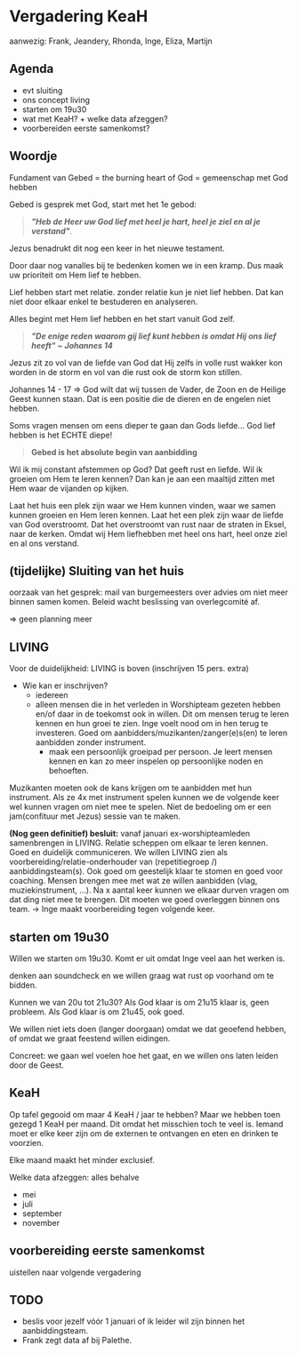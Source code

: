# Vergadering KeaH

aanwezig: Frank, Jeandery, Rhonda, Inge, Eliza, Martijn

## Agenda

- evt sluiting
- ons concept living
- starten om 19u30
- wat met KeaH? + welke data afzeggen?
- voorbereiden eerste samenkomst?


## Woordje

Fundament van Gebed = the burning heart of God = gemeenschap met God hebben

Gebed is gesprek met God, start met het 1e gebod: 

> ***"Heb de Heer uw God lief met heel je hart, heel je ziel en al je verstand"***.

Jezus benadrukt dit nog een keer in het nieuwe testament.

Door daar nog vanalles bij te bedenken komen we in een kramp. Dus maak uw prioriteit om Hem lief te hebben.

Lief hebben start met relatie. zonder relatie kun je niet lief hebben. Dat kan niet door elkaar enkel te bestuderen en analyseren.

Alles begint met Hem lief hebben en het start vanuit God zelf.

> ***"De enige reden waarom gij lief kunt hebben is omdat Hij ons lief heeft" ~ Johannes 14***

Jezus zit zo vol van de liefde van God dat Hij zelfs in volle rust wakker kon worden in de storm en vol van die rust ook de storm kon stillen.

Johannes 14 - 17 => God wilt dat wij tussen de Vader, de Zoon en de Heilige Geest kunnen staan. Dat is een positie die de dieren en de engelen niet hebben.

Soms vragen mensen om eens dieper te gaan dan Gods liefde... God lief hebben is het ECHTE diepe!

> **Gebed is het absolute begin van aanbidding**

Wil ik mij constant afstemmen op God? Dat geeft rust en liefde. Wil ik groeien om Hem te leren kennen? Dan kan je aan een maaltijd zitten met Hem waar de vijanden op kijken.

Laat het huis een plek zijn waar we Hem kunnen vinden, waar we samen kunnen groeien en Hem leren kennen. Laat het een plek zijn waar de liefde van God overstroomt. Dat het overstroomt van rust naar de straten in Eksel, naar de kerken. Omdat wij Hem liefhebben met heel ons hart, heel onze ziel en al ons verstand.

## (tijdelijke) Sluiting van het huis

oorzaak van het gesprek: mail van burgemeesters over advies om niet meer binnen samen komen. Beleid wacht beslissing van overlegcomité af.

=> geen planning meer

## LIVING

Voor de duidelijkheid: LIVING is boven (inschrijven 15 pers. extra)

- Wie kan er inschrijven?
  - iedereen
  - alleen mensen die in het verleden in Worshipteam gezeten hebben en/of daar in de toekomst ook in willen. Dit om mensen terug te leren kennen en hun groei te zien. Inge voelt nood om in hen terug te investeren. Goed om aanbidders/muzikanten/zanger(e)s(en) te leren aanbidden zonder instrument.
    - maak een persoonlijk groeipad per persoon. Je leert mensen kennen en kan zo meer inspelen op persoonlijke noden en behoeften.

Muzikanten moeten ook de kans krijgen om te aanbidden met hun instrument. Als ze 4x met instrument spelen kunnen we de volgende keer wel kunnen vragen om niet mee te spelen. Niet de bedoeling om er een jam(confituur met Jezus)  sessie van te maken.

**(Nog geen definitief) besluit:** vanaf januari ex-worshipteamleden samenbrengen in LIVING. Relatie scheppen om elkaar te leren kennen. Goed en duidelijk communiceren.
We willen LIVING zien als voorbereiding/relatie-onderhouder van (repetitiegroep /) aanbiddingsteam(s). Ook goed om geestelijk klaar te stomen en goed voor coaching. Mensen brengen mee met wat ze willen aanbidden (vlag, muziekinstrument, ...). Na x aantal keer kunnen we elkaar durven vragen om dat ding niet mee te brengen. Dit moeten we goed overleggen binnen ons team. -> Inge maakt voorbereiding tegen volgende keer.

## starten om 19u30

Willen we starten om 19u30. Komt er uit omdat Inge veel aan het werken is.

denken aan soundcheck en we willen graag wat rust op voorhand om te bidden.

Kunnen we van 20u tot 21u30? Als God klaar is om 21u15 klaar is, geen probleem. Als God klaar is om 21u45, ook goed.

We willen niet iets doen (langer doorgaan) omdat we dat geoefend hebben, of omdat we graat feestend willen eidingen.

Concreet: we gaan wel voelen hoe het gaat, en we willen ons laten leiden door de Geest.

## KeaH

Op tafel gegooid om maar 4 KeaH / jaar te hebben? Maar we hebben toen gezegd 1 KeaH per maand. Dit omdat het misschien toch te veel is. Iemand moet er elke keer zijn om de externen te ontvangen en eten en drinken te voorzien.

Elke maand maakt het minder exclusief.

Welke data afzeggen: alles behalve

- mei
- juli
- september
- november

## voorbereiding eerste samenkomst

uistellen naar volgende vergadering

## TODO

- beslis voor jezelf vóór 1 januari of ik leider wil zijn binnen het aanbiddingsteam.
- Frank zegt data af bij Palethe.
